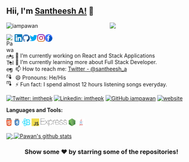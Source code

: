 
## Hii, I'm [Santheesh A!](http://my-portfolio-santheesh.herokuapp.com) 👋

<img align='right' src="https://media.giphy.com/media/M9gbBd9nbDrOTu1Mqx/giphy.gif" width="230">
<p align="left"> <img src="https://komarev.com/ghpvc/?username=iampawan&label=Views&color=blue&style=plastic" alt="iampawan" /> </p>

<div>
  <a href="https://t.me/Santheesh62">
  <img align="left" alt="Pawan's Telegram" width="22px" src="https://cdn.jsdelivr.net/npm/simple-icons@v3/icons/telegram.svg" />
</a>
</div>
<div>
<a href="https://www.linkedin.com/in/santheesh-a-860a7614b/" target="_blank" rel="noopener noreferrer">
  <img align="left" src="https://github.com/santheesh16/portfolio/blob/master/src/assets/img/contact/linkedin.svg" alt="linkedIn" width="20px" height="20px"/>
</a>
</div>
<div>
 <a href="https://github.com/santheesh16" target="_blank" rel="noopener noreferrer">
  <img align="left" src="https://github.com/santheesh16/portfolio/blob/master/src/assets/img/contact/github.svg" alt="GitHub" width="20px" height="20px"/>
</a>
</div>
<div>
<a href="https://twitter.com/santheesh_a" target="_blank" rel="noopener noreferrer">
  <img align="left" src="https://github.com/santheesh16/portfolio/blob/master/src/assets/img/contact/twitter.svg" alt="twitter" width="20px" height="20px"/>
</a>
</div>
<div>
<a href="https://www.instagram.com/swagy_boyoffi_/" target="_blank" rel="noopener noreferrer">
  <img align="left" src="https://github.com/santheesh16/portfolio/blob/master/src/assets/img/contact/instagram.svg" alt="instagram" width="20px" height="20px"/>
</a>
</div>
<div>
<a href="https://www.facebook.com/profile.php?id=100011974931316&sk=about" target="_blank" rel="noopener noreferrer">
  <img align="left" src="https://github.com/santheesh16/portfolio/blob/master/src/assets/img/contact/facebook.svg" alt="facebook" width="20px" height="20px"/>
</a>
<div>
<br/>
<br/>

- 🔭 I’m currently working on React and Stack Applications
- 🌱 I’m currently learning more about Full Stack Developer.
- 📫 How to reach me: [Twitter - @santheesh_a](https://twitter.com/santheesh_a) 
- 😄 Pronouns: He/His
- ⚡ Fun fact: I spend almost 12 hours listening songs everyday.

[![Twitter: imthepk](https://img.shields.io/twitter/follow/santheesh_a?style=social)](https://twitter.com/santheesh_a)
[![Linkedin: imthepk](https://img.shields.io/badge/-santheesh-blue?style=flat-square&logo=Linkedin&logoColor=white&link=https://www.linkedin.com/in/santheesh-a-860a7614b/)](https://www.linkedin.com/in/santheesh-a-860a7614b/)
[![GitHub iampawan](https://img.shields.io/github/followers/santheesh16?label=follow&style=social)](https://github.com/santheesh16)
[![website](https://img.shields.io/badge/PortfolioWebsite-santheesh.live-2648ff?style=flat-square&logo=google-chrome)](https://santheesh.live/)


**Languages and Tools:**  

<code><img height="20" src="https://github.com/santheesh16/portfolio/blob/master/src/assets/img/skills/html-5.svg"></code>
<code><img height="20" src="https://github.com/santheesh16/portfolio/blob/master/src/assets/img/skills/css3.svg"></code>
<code><img height="20" src="https://github.com/santheesh16/portfolio/blob/master/src/assets/img/skills/react-bootstrap.svg"></code>
<code><img height="20" src="https://raw.githubusercontent.com/github/explore/80688e429a7d4ef2fca1e82350fe8e3517d3494d/topics/javascript/javascript.png"></code>
<code><img height="20" src="https://github.com/santheesh16/portfolio/blob/master/src/assets/img/skills/express.svg"></code>
<code><img height="20" src="https://raw.githubusercontent.com/github/explore/80688e429a7d4ef2fca1e82350fe8e3517d3494d/topics/nodejs/nodejs.png"></code>
<code><img height="20" src="https://github.com/santheesh16/portfolio/blob/master/src/assets/img/skills/java.svg"></code>

<a href="https://github.com/santheesh16">
  <img align="center" src="https://github-readme-stats.vercel.app/api/top-langs/?username=santheesh16&theme=light&hide_langs_below=1" />
</a>
<a href="https://github.com/santheesh16">
 <img align="center" src="https://github-readme-stats.vercel.app/api?username=santheesh16&show_icons=true&theme=light&line_height=27" alt="Pawan's github stats"/>
</a>

<div align="center">

### Show some ❤️ by starring some of the repositories!

</div>
